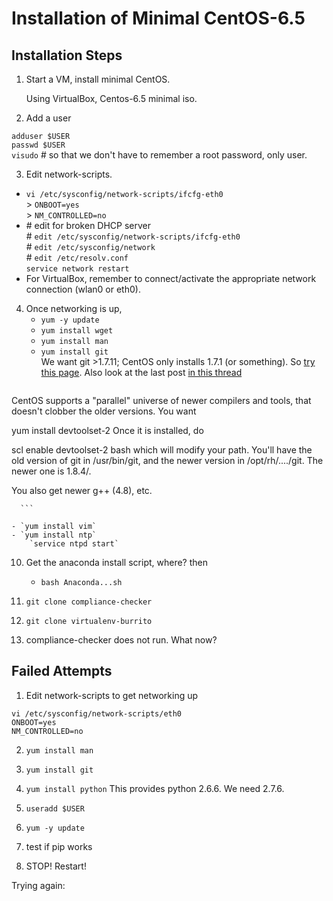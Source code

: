 Installation of Minimal CentOS-6.5
==================================

Installation Steps
------------------

1.  Start a VM, install minimal CentOS.

    Using VirtualBox, Centos-6.5 minimal iso.  

2.  Add a user

   `adduser $USER`  
   `passwd $USER`  
   `visudo`  # so that we don't have to remember a root password, only user.


3.  Edit network-scripts.
   - `vi /etc/sysconfig/network-scripts/ifcfg-eth0`  
   	> `ONBOOT=yes`  
   	> `NM_CONTROLLED=no`  
   - \# edit for broken DHCP server  
		\# `edit /etc/sysconfig/network-scripts/ifcfg-eth0`  
		\# `edit /etc/sysconfig/network`    
		\# `edit /etc/resolv.conf`    
	`service network restart`
   - For VirtualBox, remember to connect/activate the appropriate network connection (wlan0 or eth0).
  
4.  Once networking is up,
	- `yum -y update` 
	- `yum install wget`  
	- `yum install man`  
	- `yum install git`  
	   We want git >1.7.11; CentOS only installs 1.7.1 (or something). So [try this                     page](http://tecadmin.net/install-git-1-9-on-centos-rhel/). 
Also look at the last post [in this thread](http://serverfault.com/questions/448814/yum-doesnt-install-latest-version-of-git-on-centos6)
       ```
CentOS supports a "parallel" universe of newer compilers and tools, that doesn't clobber the older versions. You want

yum install devtoolset-2
Once it is installed, do

scl enable devtoolset-2 bash
which will modify your path. You'll have the old version of git in /usr/bin/git, and the newer version in /opt/rh/..../git. The newer one is 1.8.4/.

You also get newer g++ (4.8), etc.

      ```
        
	- `yum install vim`  
	- `yum install ntp`   
   		`service ntpd start`  

10. Get the anaconda install script, where? then
	- `bash Anaconda...sh`  

11. `git clone compliance-checker`  
12. `git clone virtualenv-burrito`  
13.  compliance-checker does not run. What now?


## Failed Attempts

1.  Edit network-scripts to get networking up
  
  `vi /etc/sysconfig/network-scripts/eth0`  
     `ONBOOT=yes`  
     `NM_CONTROLLED=no`  

2.  `yum install man`
3.  `yum install git`
4.  `yum install python` 
   This provides python 2.6.6. We need 2.7.6.  

5.  `useradd $USER`
6.  `yum -y update`
7.  test if pip works
8.  STOP! Restart!


Trying again:


